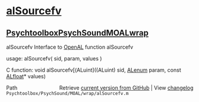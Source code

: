 # [alSourcefv](alSourcefv)
## [Psychtoolbox](Psychtoolbox)[PsychSound](PsychSound)[MOAL](MOAL)[wrap](wrap)

alSourcefv  Interface to [OpenAL](OpenAL) function alSourcefv  
  
usage:  alSourcefv( sid, param, values )  
  
C function:  void alSourcefv[(ALuint]((ALuint) sid, [ALenum](ALenum) param, const [ALfloat](ALfloat)\* values)  




<div class="code_header" style="text-align:right;">
  <span style="float:left;">Path&nbsp;&nbsp;</span> <span class="counter">Retrieve <a href=
  "https://raw.github.com/Psychtoolbox-3/Psychtoolbox-3/beta/Psychtoolbox/PsychSound/MOAL/wrap/alSourcefv.m">current version from GitHub</a> | View <a href=
  "https://github.com/Psychtoolbox-3/Psychtoolbox-3/commits/beta/Psychtoolbox/PsychSound/MOAL/wrap/alSourcefv.m">changelog</a></span>
</div>
<div class="code">
  <code>Psychtoolbox/PsychSound/MOAL/wrap/alSourcefv.m</code>
</div>


